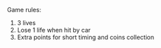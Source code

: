 Game rules:
  1. 3 lives
  2. Lose 1 life when hit by car
  3. Extra points for short timing and coins collection

